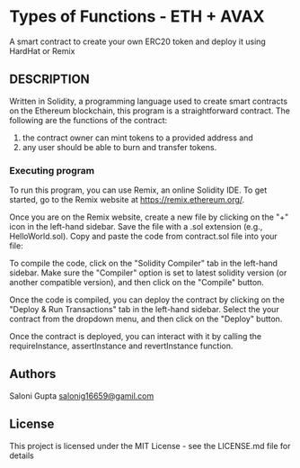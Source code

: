 # Types of Functions - ETH + AVAX
A smart contract to create your own ERC20 token and deploy it using HardHat or Remix

## DESCRIPTION
Written in Solidity, a programming language used to create smart contracts on the Ethereum blockchain, this program is a straightforward contract. The following are the functions of the contract:
1. the contract owner can mint tokens to a provided address and 
2. any user should be able to burn and transfer tokens.

### Executing program

To run this program, you can use Remix, an online Solidity IDE. To get started, go to the Remix website at https://remix.ethereum.org/.

Once you are on the Remix website, create a new file by clicking on the "+" icon in the left-hand sidebar. Save the file with a .sol extension (e.g., HelloWorld.sol). Copy and paste the code from contract.sol file into your file:

To compile the code, click on the "Solidity Compiler" tab in the left-hand sidebar. Make sure the "Compiler" option is set to latest solidity version (or another compatible version), and then click on the "Compile" button.

Once the code is compiled, you can deploy the contract by clicking on the "Deploy & Run Transactions" tab in the left-hand sidebar. Select the your contract from the dropdown menu, and then click on the "Deploy" button.

Once the contract is deployed, you can interact with it by calling the requireInstance, assertInstance and revertInstance function.

## Authors
Saloni Gupta
salonig16659@gamil.com

## License

This project is licensed under the MIT License - see the LICENSE.md file for details
